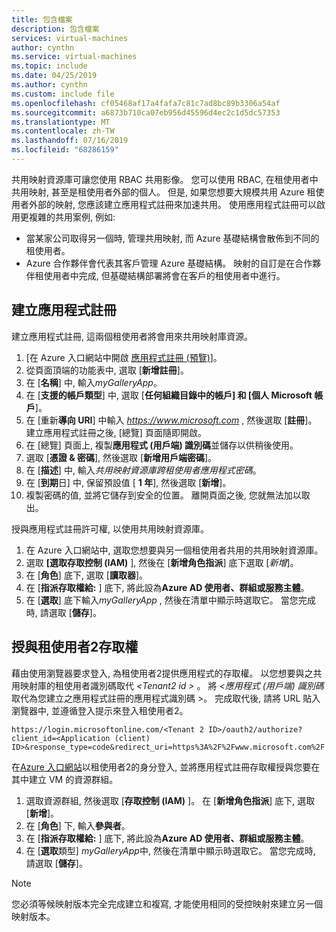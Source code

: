 ```yaml
---
title: 包含檔案
description: 包含檔案
services: virtual-machines
author: cynthn
ms.service: virtual-machines
ms.topic: include
ms.date: 04/25/2019
ms.author: cynthn
ms.custom: include file
ms.openlocfilehash: cf05468af17a4fafa7c81c7ad8bc89b3306a54af
ms.sourcegitcommit: a6873b710ca07eb956d45596d4ec2c1d5dc57353
ms.translationtype: MT
ms.contentlocale: zh-TW
ms.lasthandoff: 07/16/2019
ms.locfileid: "68286159"
---
```

共用映射資源庫可讓您使用 RBAC 共用影像。 您可以使用 RBAC, 在租使用者中共用映射, 甚至是租使用者外部的個人。 但是, 如果您想要大規模共用 Azure 租使用者外部的映射, 您應該建立應用程式註冊來加速共用。  使用應用程式註冊可以啟用更複雜的共用案例, 例如: 

* 當某家公司取得另一個時, 管理共用映射, 而 Azure 基礎結構會散佈到不同的租使用者。 
* Azure 合作夥伴會代表其客戶管理 Azure 基礎結構。 映射的自訂是在合作夥伴租使用者中完成, 但基礎結構部署將會在客戶的租使用者中進行。 


## <a name="create-the-app-registration"></a>建立應用程式註冊

建立應用程式註冊, 這兩個租使用者將會用來共用映射庫資源。
1. [在 Azure 入口網站中開啟 [應用程式註冊 (預覽)](https://ms.portal.azure.com/#blade/Microsoft_AAD_RegisteredApps/ApplicationsListBlade/quickStartType//sourceType/)]。    
1. 從頁面頂端的功能表中, 選取 [**新增註冊**]。
1. 在 [**名稱**] 中, 輸入*myGalleryApp*。
1. 在 [**支援的帳戶類型**] 中, 選取 [**任何組織目錄中的帳戶] 和 [個人 Microsoft 帳戶**]。
1. 在 [重新**導向 URI**] 中輸入 *https://www.microsoft.com* , 然後選取 [**註冊**]。 建立應用程式註冊之後, [總覽] 頁面隨即開啟。
1. 在 [總覽] 頁面上, 複製**應用程式 (用戶端) 識別碼**並儲存以供稍後使用。   
1. 選取 [**憑證 & 密碼**], 然後選取 [**新增用戶端密碼**]。
1. 在 [**描述**] 中, 輸入*共用映射資源庫跨租使用者應用程式密碼*。
1. 在 [**到期**日] 中, 保留預設值 [ **1 年**], 然後選取 [**新增**]。
1. 複製密碼的值, 並將它儲存到安全的位置。 離開頁面之後, 您就無法加以取出。


授與應用程式註冊許可權, 以使用共用映射資源庫。
1. 在 Azure 入口網站中, 選取您想要與另一個租使用者共用的共用映射資源庫。
1. 選取 **[選取存取控制 (IAM)** ], 然後在 [**新增角色指派**] 底下選取 [*新增*]。 
1. 在 [**角色**] 底下, 選取 [**讀取器**]。
1. 在 [**指派存取權給:** ] 底下, 將此設為**Azure AD 使用者、群組或服務主體**。
1. 在 [**選取**] 底下輸入*myGalleryApp* , 然後在清單中顯示時選取它。 當您完成時, 請選取 [**儲存**]。


## <a name="give-tenant-2-access"></a>授與租使用者2存取權

藉由使用瀏覽器要求登入, 為租使用者2提供應用程式的存取權。 以您想要與之共用映射庫的租使用者識別碼取代 *\<Tenant2 id >* 。 將 *\<應用程式 (用戶端) 識別碼*取代為您建立之應用程式註冊的應用程式識別碼 >。 完成取代後, 請將 URL 貼入瀏覽器中, 並遵循登入提示來登入租使用者2。

```
https://login.microsoftonline.com/<Tenant 2 ID>/oauth2/authorize?client_id=<Application (client) ID>&response_type=code&redirect_uri=https%3A%2F%2Fwww.microsoft.com%2F 
```

在[Azure 入口網站](https://portal.azure.com)以租使用者2的身分登入, 並將應用程式註冊存取權授與您要在其中建立 VM 的資源群組。

1. 選取資源群組, 然後選取 [**存取控制 (IAM)** ]。 在 [**新增角色指派**] 底下, 選取 [**新增**]。 
1. 在 [**角色**] 下, 輸入**參與者**。
1. 在 [**指派存取權給:** ] 底下, 將此設為**Azure AD 使用者、群組或服務主體**。
1. 在 [**選取**類型] *myGalleryApp*中, 然後在清單中顯示時選取它。 當您完成時, 請選取 [**儲存**]。

> [!NOTE]
> 您必須等候映射版本完全完成建立和複寫, 才能使用相同的受控映射來建立另一個映射版本。

